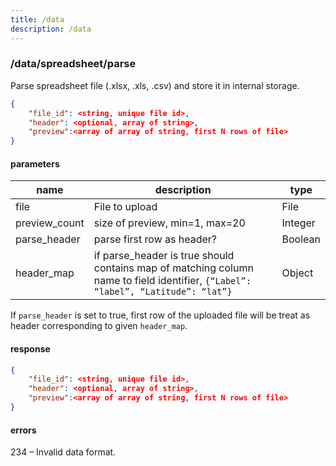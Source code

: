 ```yaml
---
title: /data
description: /data
---
```


### /data/spreadsheet/parse

Parse spreadsheet file (.xlsx, .xls, .csv) and store it in internal storage.

```json
{
    "file_id": <string, unique file id>,
    "header": <optional, array of string>,
    "preview":<array of array of string, first N rows of file>
}
```

#### parameters

| name | description | type
|------|-------------|-----
| file | File to upload | File
| preview_count | size of preview, min=1, max=20 | Integer
| parse_header | parse first row as header? | Boolean
| header_map | if parse_header is true should contains map of matching column name to field identifier, `{“Label”: “label”, “Latitude”: “lat”}` | Object

If `parse_header` is set to true, first row of the uploaded file will be treat as header corresponding to given `header_map`.

#### response

```json
{
    "file_id": <string, unique file id>,
    "header": <optional, array of string>,
    "preview":<array of array of string, first N rows of file>
}
```

#### errors

234 – Invalid data format.